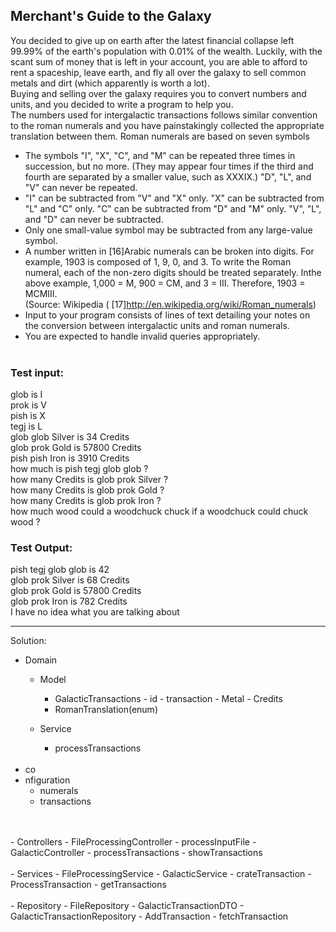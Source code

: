 ## Merchant's Guide to the Galaxy
You decided to give up on earth after the latest financial collapse left 99.99% of the earth's population with
0.01% of the wealth. Luckily, with the scant sum of money that is left in your account, you are able to afford
to rent a spaceship, leave earth, and fly all over the galaxy to sell common metals and dirt (which
apparently is worth a lot).<br>
Buying and selling over the galaxy requires you to convert numbers and units, and you decided to write a
program to help you.<br>
The numbers used for intergalactic transactions follows similar convention to the roman numerals and you
have painstakingly collected the appropriate translation between them.
Roman numerals are based on seven symbols<br>

- The symbols "I", "X", "C", and "M" can be repeated three times in succession, but no more. (They
may appear four times if the third and fourth are separated by a smaller value, such as XXXIX.)
"D", "L", and "V" can never be repeated.<br>
- "I" can be subtracted from "V" and "X" only. "X" can be subtracted from "L" and "C" only. "C" can
be subtracted from "D" and "M" only. "V", "L", and "D" can never be subtracted.<br>
- Only one small-value symbol may be subtracted from any large-value symbol.<br>
- A number written in [16]Arabic numerals can be broken into digits. For example, 1903 is
composed of 1, 9, 0, and 3. To write the Roman numeral, each of the non-zero digits should be
treated separately. Inthe above example, 1,000 = M, 900 = CM, and 3 = III. Therefore, 1903 =
MCMIII.<br>
(Source: Wikipedia ( [17]http://en.wikipedia.org/wiki/Roman_numerals)
- Input to your program consists of lines of text detailing your notes on the conversion between intergalactic
units and roman numerals.<br>
- You are expected to handle invalid queries appropriately.<br><br>

### Test input:
glob is I <br>
prok is V<br>
pish is X<br>
tegj is L<br>
glob glob Silver is 34 Credits<br>
glob prok Gold is 57800 Credits<br>
pish pish Iron is 3910 Credits<br>
how much is pish tegj glob glob ?<br>
how many Credits is glob prok Silver ?<br>
how many Credits is glob prok Gold ?<br>
how many Credits is glob prok Iron ?<br>
how much wood could a woodchuck chuck if a woodchuck could chuck wood ?<br>

### Test Output:
pish tegj glob glob is 42<br>
glob prok Silver is 68 Credits<br>
glob prok Gold is 57800 Credits<br>
glob prok Iron is 782 Credits<br>
I have no idea what you are talking about<br>

------------------------------------------------------------------------
Solution:


- Domain 
    - Model 
      - GalacticTransactions 
            - id
            - transaction 
            - Metal
            - Credits
      - RomanTranslation(enum)
    
    - Service
      - processTransactions
        <br>
        <br>
- co
- nfiguration
  - numerals 
  - transactions
<br>
<br>
- Controllers
    - FileProcessingController
        - processInputFile
    - GalacticController
        - processTransactions 
        - showTransactions
          <br>
          <br>
- Services
    - FileProcessingService
    - GalacticService
          - crateTransaction
          - ProcessTransaction
          - getTransactions
      <br>
      <br>
- Repository
    - FileRepository
        - GalacticTransactionDTO
    - GalacticTransactionRepository
        - AddTransaction
        - fetchTransaction
         